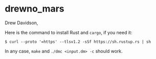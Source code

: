 # drewno_mars

Drew Davidson, 

Here is the command to install Rust and `cargo`, if you need it:

```shell
$ curl --proto '=https' --tlsv1.2 -sSf https://sh.rustup.rs | sh
```

In any case, `make` and `./dmc <input.dm> -c` should work. 
